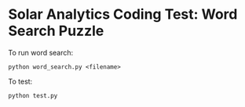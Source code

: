# Solar Analytics Coding Test: Word Search Puzzle

To run word search:

`python word_search.py <filename>`

To test:

`python test.py`
